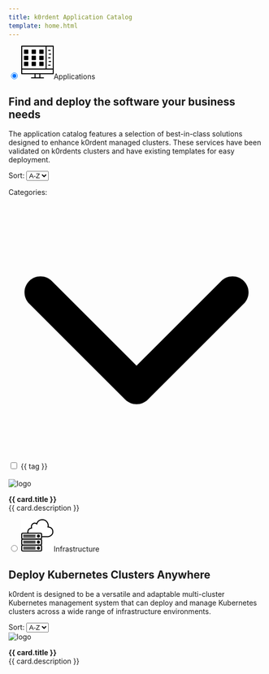 ```yaml
---
title: k0rdent Application Catalog
template: home.html
---
```

<script src="https://unpkg.com/vue@3/dist/vue.global.js"></script>
<div id="app">
  <div class="maintabs">
    <input type="radio" id="tab_apps" name="maintabs" checked="checked" @change="switchedTabs($event)">
    <label for="tab_apps"><img src="img/icon-apps.svg" />Applications</label>
    <div class="tab tab_apps-content">
        <div class="tab_apps-top">
            <div class="left-side">
              <h2>Find and deploy the software your business needs</h2>
              <p>The application catalog features a selection of best-in-class solutions designed to enhance k0rdent managed clusters. These services have been validated on k0rdents clusters and have existing templates for easy deployment.</p>
            </div>
            <div class="right-side">
              <div class="filters-section">
                  <div class="select-wrapper">
                    <label for="ordering-apps">Sort: </label>
                    <select id="ordering-apps" @change="ordering">
                        <option value="asc">A-Z</option>
                        <option value="desc">Z-A</option>
                    </select>
                  </div>
              </div>
            </div>
        </div>
        <div class="tab_apps-bottom">
          <div class="tab_apps-sidebar">
            <p class="categories-title" @click="toggleExpanded($event)">Categories: <svg xmlns="http://www.w3.org/2000/svg" viewBox="0 0 512 512"><path d="M233.4 406.6c12.5 12.5 32.8 12.5 45.3 0l192-192c12.5-12.5 12.5-32.8 0-45.3s-32.8-12.5-45.3 0L256 338.7 86.6 169.4c-12.5-12.5-32.8-12.5-45.3 0s-12.5 32.8 0 45.3l192 192z"/></svg></p>
            <div id="filterTagsApps" class="expandable-list">
              <div v-for="tag in [...tagsSet].sort((a, b) => a.localeCompare(b))">
                <input type="checkbox" 
                  :id="tag.replace(/[ /]/g, '-').toLowerCase()" 
                  :name="tag.replace(/[ /]/g, '-').toLowerCase()" 
                  :value="tag.replace(/[ /]/g, '-').toLowerCase()" 
                  v-model="checkboxesApps">
                <label :for="tag.replace(/[ /]/g, '-').toLowerCase()">{{ tag }}</label>
              </div>
              <br>
            </div>
          </div>
          <div class="tab_apps-main-content">
            <div id="cards-apps" class="grid">
              <a class="card" :href="card.link" v-for="card in data_apps_filtered">
                <img :src="updateRelLink(card.logo, card.appDir)" alt="logo" />
                <p>
                  <b>{{ card.title }}</b>
                <br>
                {{ card.description }}
                </p>
              </a>
            </div>
          <!-- <button class="btn-show-more-apps">Show More</button>  -->
        </div>
      </div>
    </div>
    <input type="radio" id="tabs_infra" name="maintabs" @change="switchedTabs($event)">
    <label for="tabs_infra"><img src="img/icon-infra.svg" />Infrastructure</label>
    <div class="tab tabs_infra-content">
      <div class="tab_apps-top">
          <div class="left-side">
            <h2>Deploy Kubernetes Clusters Anywhere</h2>
            <p>k0rdent is designed to be a versatile and adaptable multi-cluster Kubernetes management system that can deploy and manage Kubernetes clusters across a wide range of infrastructure environments.</p>
          </div>
          <div class="right-side">
            <div class="filters-section">
              <div class="select-wrapper">
                  <label for="ordering-infra">Sort: </label>
                  <select id="ordering-infra" @change="ordering">
                      <option value="asc">A-Z</option>
                      <option value="desc">Z-A</option>
                  </select>
              </div>
            </div>
          </div>
      </div>
      <div class="tabs_infra-main-content">
        <div id="cards-infra" class="grid">
          <a class="card" :href="card.link" v-for="card in data_infra">
            <img :src="updateRelLink(card.logo, card.appDir)" alt="logo" />
            <p>
              <b>{{ card.title }}</b>
            <br>
            {{ card.description }}
            </p>
          </a>
        </div>
        <!-- <button class="btn-show-more-infra">Show More</button> -->
      </div>
    </div>
  </div>
</div>


<script>
  const { createApp, ref, onMounted, computed, watch, router } = Vue

  createApp({
    setup() {
      //vars
      const data = ref([])
      const data_infra = ref([])
      const data_apps = ref([])
      const data_apps_filtered = ref([])
      const checkboxesApps = ref([])
      const tagsSet = new Set()

      //methods
      const readData = ()=>{
        fetch("fetched_metadata.json")
          .then(response => response.json())
          .then(res => {
            data.value = res
            data_infra.value = res.filter(item=>item.type === 'infra')
            data_apps.value = res.filter(item=>item.type !== 'infra')

            data_apps.value.forEach(item=>{
              item.tags.forEach(tag => tagsSet.add(tag));
            })

            data_apps_filtered.value = data_apps.value
            sortingByTitle(data_apps_filtered.value, 'asc')
            sortingByTitle(data_infra.value, 'asc')

            updateCheckboxesFromURL()
          })
      }

      const sortingByTitle = (arr, order)=>{
        if(order === 'asc'){
          arr.sort((a, b) => a.title.localeCompare(b.title))
        } else {
          arr.sort((a, b) => b.title.localeCompare(a.title))
        }
      }

      const ordering = (event) => {
        if(event.target.id==='ordering-apps'){
          if(event.target.value === 'asc'){
            sortingByTitle(data_apps_filtered.value, 'asc')
          } else {
            sortingByTitle(data_apps_filtered.value, 'desc')
          }
        }
        if(event.target.id==='ordering-infra'){
          if(event.target.value === 'asc'){
            sortingByTitle(data_infra.value, 'asc')
          } else {
            sortingByTitle(data_infra.value, 'desc')
          }
        }
      }

      const updateRelLink = (link, appName) => {
        if (link.startsWith("./")) {
          return link.replace("./", `./apps/${appName}/`)
        }
        return link;
      }

      const updateURL = () => {
        let queryString = checkboxAppsNormalized.value.length ? `?category=${checkboxAppsNormalized.value.join(",")}` : "";
        history.replaceState({}, '', window.location.pathname + queryString)
      }

      function updateCheckboxesFromURL() {
        let params = new URLSearchParams(window.location.search);
        let hash_param = window.location.hash;
        document.getElementById(hash_param.replace('#', '')).checked = true;
        let selectedCategories = params.get("category");
        if (selectedCategories) {
          let selectedArray = selectedCategories.split(",");
          selectedArray.forEach(item=>{
            checkboxesApps.value.push(item)
          })
        }
      }

      const switchedTabs = (event)=>{
        if(event.target.id === 'tab_apps'){
          history.replaceState({}, '', '#tab_apps')
        }
        if(event.target.id === 'tabs_infra'){
          history.replaceState({}, '', '#tabs_infra')
        }
      }

      const toggleExpanded = (event) => {
        event.target.classList.toggle('expanded');
      }

      const checkboxAppsNormalized = computed(()=>{
        return checkboxesApps.value.map(item=>{
          return item.replace(/[ /]/g, "-").toLowerCase();
        })
      })

      onMounted(() => {
        readData()
        document.addEventListener("DOMContentLoaded", function () {
          // Loop through all keys in localStorage
          for (let i = 0; i < localStorage.length; i++) {
              let key = localStorage.key(i);
              if (key && key.includes("__tabs")) {
                  localStorage.removeItem(key);
                  break; // Stop after finding and removing the key
              }
          }
        });
      })

      watch(checkboxesApps, (newVal, oldVal) => {
        if(newVal.length>0){
          data_apps_filtered.value = data_apps.value.filter(item=>{
            return item.tags.some( elem => checkboxesApps.value.includes(elem.replace(/[ /]/g, "-").toLowerCase()) )
          })
        } else {
          data_apps_filtered.value = data_apps.value
        }
        updateURL()
      }, { deep: true })

      return {
        data,
        data_infra,
        data_apps,
        data_apps_filtered,
        updateRelLink,
        tagsSet,
        ordering,
        checkboxesApps,
        toggleExpanded,
        switchedTabs
      }
    }
  }).mount('#app')
  
</script>
